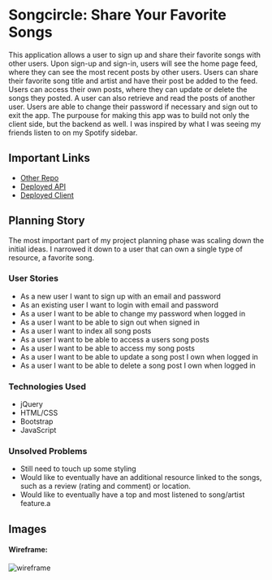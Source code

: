 # Songcircle: Share Your Favorite Songs

This application allows a user to sign up and share their favorite songs with other users. Upon sign-up and sign-in, users will see the home page feed, where they can see the most recent posts by other users. Users can share their favorite song title and artist and have their post be added to the feed. Users can access their own posts, where they can update or delete the songs they posted. A user can also retrieve and read the posts of another user. Users are able to change their password if necessary and sign out to exit the app. The purpouse for making this app was to build not only the client side, but the backend as well. I was inspired by what I was seeing my friends listen to on my Spotify sidebar.


## Important Links

- [Other Repo](https://github.com/mdelgado509/songcircle-api)
- [Deployed API](https://pacific-wave-42861.herokuapp.com)
- [Deployed Client](https://mdelgado509.github.io/songcircle-client)

## Planning Story

The most important part of my project planning phase was scaling down the initial ideas. I narrowed it down to a user that can own a single type of resource, a favorite song.

### User Stories

- As a new user I want to sign up with an email and password
- As an existing user I want to login with email and password
- As a user I want to be able to change my password when logged in
- As a user I want to be able to sign out when signed in
- As a user I want to index all song posts
- As a user I want to be able to access a users song posts
- As a user I want to be able to access my song posts
- As a user I want to be able to update a song post I own when logged in
- As a user I want to be able to delete a song post I own when logged in

### Technologies Used

- jQuery
- HTML/CSS
- Bootstrap
- JavaScript

### Unsolved Problems

- Still need to touch up some styling
- Would like to eventually have an additional resource linked to the songs, such as a review (rating and comment) or location.
- Would like to eventually have a top and most listened to song/artist feature.a

## Images

#### Wireframe:

![wireframe](https://media.git.generalassemb.ly/user/35054/files/4f4f2580-a281-11eb-948e-1f7932ba5422)
